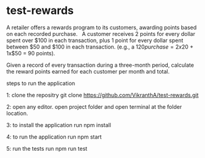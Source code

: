 # test-rewards
A retailer offers a rewards program to its customers, awarding points based on each recorded purchase.
 
A customer receives 2 points for every dollar spent over $100 in each transaction, plus 1 point for every
dollar spent between $50 and $100 in each transaction.
(e.g., a $120 purchase = 2x$20 + 1x$50 = 90 points).
 

Given a record of every transaction during a three-month period, calculate the reward points earned for
each customer per month and total.

steps to run the application


1: clone the repositry 
git clone https://github.com/VikranthA/test-rewards.git

2: open any editor.
open project folder and open terminal at the folder location.

3: to install the application run npm install

4: to run the application run npm start

5: run the tests run npm run test